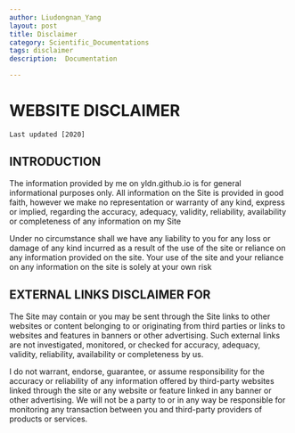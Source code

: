 ```yaml
---
author: Liudongnan_Yang
layout: post
title: Disclaimer
category: Scientific_Documentations
tags: disclaimer
description:  Documentation

---
```


# WEBSITE DISCLAIMER
    Last updated [2020]

## INTRODUCTION

The information provided by me on yldn.github.io is for general informational purposes only. All information on the Site is provided in good faith, however we make no representation or warranty of any kind, express or implied, regarding the accuracy, adequacy, validity, reliability, availability or completeness of any information on my Site 

Under no circumstance shall we have any liability to you for any loss or damage of any kind incurred as a result of the use of the site or reliance on any information provided on the site. Your use of the site and your reliance on any information on the site  is solely at your own risk

## EXTERNAL LINKS DISCLAIMER FOR 

The Site  may contain or you may be sent through the Site links to other websites or content belonging to or originating from third parties or links to websites and features in banners or other advertising. Such external links are not investigated, monitored, or checked for accuracy, adequacy, validity, reliability, availability or completeness by us.

I do not warrant, endorse, guarantee, or assume responsibility for the accuracy or reliability of any information offered by third-party websites linked through the site or any website or feature linked in any banner or other advertising. We will not be a party to or in any way be responsible for monitoring any transaction between you and third-party providers of products or services.
